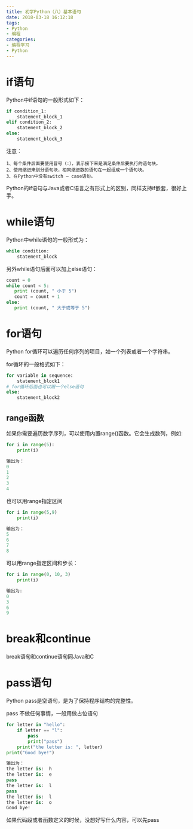 ```yaml
---
title: 初学Python（八）基本语句
date: 2018-03-18 16:12:18
tags: 
- Python
- 编程
categories:
- 编程学习
- Python
---
```

# if语句
Python中if语句的一般形式如下：
```py
if condition_1:
    statement_block_1
elif condition_2:
    statement_block_2
else:
    statement_block_3
```
注意：
```
1、每个条件后面要使用冒号（:），表示接下来是满足条件后要执行的语句块。
2、使用缩进来划分语句块，相同缩进数的语句在一起组成一个语句块。
3、在Python中没有switch – case语句。
```
Python的if语句与Java或者C语言之有形式上的区别，同样支持if嵌套，很好上手。

# while语句
Python中while语句的一般形式为：
```py
while condition:
    statement_block
```
另外while语句后面可以加上else语句：
```py
count = 0
while count < 5:
   print (count, " 小于 5")
   count = count + 1
else:
   print (count, " 大于或等于 5")
```
# for语句
Python for循环可以遍历任何序列的项目，如一个列表或者一个字符串。

for循环的一般格式如下：
```py
for variable in sequence:
    statement_block1
# for循环后面也可以跟一个else语句
else:
    statement_block2
```
## range函数
如果你需要遍历数字序列，可以使用内置range()函数。它会生成数列，例如:
```py
for i in range(5):
    print(i)

输出为：
0
1
2
3
4
```
也可以用range指定区间
```py
for i in range(5,9)
    print(i)

输出为：
5
6
7
8
```
可以用range指定区间和步长：
```py
for i in range(0, 10, 3)
    print(i)

输出为:
0
3
6
9
```
# break和continue
break语句和continue语句同Java和C
# pass语句
Python pass是空语句，是为了保持程序结构的完整性。

pass 不做任何事情，一般用做占位语句
```py
for letter in "hello":
    if letter == "l":
        pass
        print("pass")
    print("the letter is: ", letter)
print("Good bye!")

输出为：
the letter is:  h
the letter is:  e
pass
the letter is:  l
pass
the letter is:  l
the letter is:  o
Good bye!
```
如果代码段或者函数定义的时候，没想好写什么内容，可以先pass